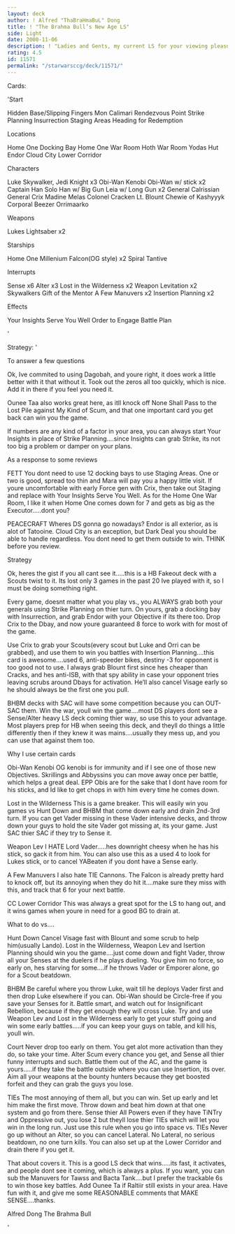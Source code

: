 ```yaml
---
layout: deck
author: ! Alfred "ThaBraHmaBuL" Dong
title: ! "The Brahma Bull’s New Age LS"
side: Light
date: 2000-11-06
description: ! "Ladies and Gents, my current LS for your viewing pleasure....."
rating: 4.5
id: 11571
permalink: "/starwarsccg/deck/11571/"
---
```

Cards: 

'Start

Hidden Base/Slipping Fingers
Mon Calimari
Rendezvous Point
Strike Planning
Insurrection
Staging Areas
Heading for Redemption

Locations

Home One Docking Bay
Home One War Room
Hoth War Room
Yodas Hut
Endor
Cloud City Lower Corridor

Characters

Luke Skywalker, Jedi Knight x3
Obi-Wan Kenobi
Obi-Wan w/ stick x2
Captain Han Solo
Han w/ Big Gun
Leia w/ Long Gun x2
General Calrissian
General Crix Madine
Melas
Colonel Cracken
Lt. Blount
Chewie of Kashyyyk
Corporal Beezer
Orrimaarko

Weapons

Lukes Lightsaber x2

Starships

Home One
Millenium Falcon(OG style) x2
Spiral
Tantive

Interrupts

Sense x6
Alter x3
Lost in the Wilderness x2
Weapon Levitation x2
Skywalkers
Gift of the Mentor
A Few Manuvers x2
Insertion Planning x2


Effects

Your Insights Serve You Well
Order to Engage
Battle Plan






'

Strategy: '

To answer a few questions

Ok, Ive commited to using Dagobah, and youre right, it does work a little better with it that without it. Took out the zeros all too quickly, which is nice. Add it in there if you feel you need it.

Ounee Taa also works great here, as itll knock off None Shall Pass to the Lost Pile against My Kind of Scum, and that one important card you get back can win you the game.

If numbers are any kind of a factor in your area, you can always start Your Insights in place of Strike Planning....since Insights can grab Strike, its not too big a problem or damper on your plans.


As a response to some reviews

FETT
You dont need to use 12 docking bays to use Staging Areas. One or two is good, spread too thin and Mara will pay you a happy little visit. If youre uncomfortable with early Force gen with Crix, then take out Staging and replace with Your Insights Serve You Well. As for the Home One War Room, I like it when Home One comes down for 7 and gets as big as the Executor.....dont you?

PEACECRAFT
Wheres DS gonna go nowadays? Endor is all exterior, as is alot of Tatooine. Cloud City is an exception, but Dark Deal you should be able to handle regardless. You dont need to get them outside to win. THINK before you review.



Strategy


Ok, heres the gist if you all cant see it.....this is a HB Fakeout deck with a Scouts twist to it. Its lost only 3 games in the past 20 Ive played with it, so I must be doing something right.

Every game, doesnt matter what you play vs., you ALWAYS grab both your generals using Strike Planning on thier turn. On yours, grab a docking bay with Insurrection, and grab Endor with your Objective if its there too. Drop Crix to the Dbay, and now youre guaranteed 8 force to work with for most of the game.

Use Crix to grab your Scouts(every scout but Luke and Orri can be grabbed), and use them to win you battles with Insertion Planning....this card is awesome....used 6, anti-speeder bikes, destiny -3 for opponent is too good not to use. I always grab Blount first since hes cheaper than Cracks, and hes anti-ISB, with that spy ability in case your opponent tries leaving scrubs around Dbays for activation. He’ll also cancel Visage early so he should always be the first one you pull.

BHBM decks with SAC will have some competition because you can OUT-SAC them. Win the war, youll win the game....most DS players dont see a Sense/Alter heavy LS deck coming thier way, so use this to your advantage. Most players prep for HB when seeing this deck, and theyll do things a little differently then if they knew it was mains....usually they mess up, and you can use that against them too.

Why I use certain cards


Obi-Wan Kenobi OG kenobi is for immunity and if I see one of those new Objectives. Skrillings and Abbyssins you can move away once per battle, which helps a great deal.  EPP Obis are for the sake that I dont have room for his sticks, and Id like to get chops in with him every time he comes down.

Lost in the Wilderness This is a game breaker. This will easily win you games vs Hunt Down and BHBM that come down early and drain 2nd-3rd turn. If you can get Vader missing in these Vader intensive decks, and throw down your guys to hold the site Vader got missing at, its your game. Just SAC thier SAC if they try to Sense it.

Weapon Lev I HATE Lord Vader.....hes downright cheesy when he has his stick, so gack it from him. You can also use this as a used 4 to look for Lukes stick, or to cancel YABeaten if you dont have a Sense early.

A Few Manuvers I also hate TIE Cannons. The Falcon is already pretty hard to knock off, but its annoying when they do hit it....make sure they miss with this, and track that 6 for your next battle.

CC Lower Corridor This was always a great spot for the LS to hang out, and it wins games when youre in need for a good BG to drain at.


What to do vs....


Hunt Down Cancel Visage fast with Blount and some scrub to help him(usually Lando). Lost in the Wilderness, Weapon Lev and Isertion Planning should win you the game....just come down and fight Vader, throw all your Senses at the duelers if he plays dueling. You give him no force, so early on, hes starving for some....if he throws Vader or Emporer alone, go for a Scout beatdown.

BHBM Be careful where you throw Luke, wait till he deploys Vader first and then drop Luke elsewhere if you can. Obi-Wan should be Circle-free if you save your Senses for it. Battle smart, and watch out for Insignificant Rebellion, because if they get enough they will cross Luke. Try and use Weapon Lev and Lost in the Wilderness early to get your stuff going and win some early battles.....if you can keep your guys on table, and kill his, youll win.

Court Never drop too early on them. You get alot more activation than they do, so take your time. Alter Scum every chance you get, and Sense all thier funny interrupts and such. Battle them out of the AC, and the game is yours.....if they take the battle outside where you can use Insertion, its over. Aim all your weapons at the bounty hunters because they get boosted forfeit and they can grab the guys you lose.

TIEs The most annoying of them all, but you can win. Set up early and let him make the first move. Throw down and beat him down at that one system and go from there. Sense thier All Powers even if they have TiNTry and Oppressive out, you lose 2 but theyll lose thier TIEs which will let you win in the long run. Just use this rule when you go into space vs. TIEs Never go up without an Alter, so you can cancel Lateral. No Lateral, no serious beatdown, no one turn kills. You can also set up at the Lower Corridor and drain there if you get it.

That about covers it. This is a good LS deck that wins.....its fast, it activates, and people dont see it coming, which is always a plus. If you want, you can sub the Manuvers for Tawss and Bacta Tank....but I prefer the trackable 6s to win those key battles. Add Ounee Ta if Raltiir still exists in your area. Have fun with it, and give me some REASONABLE comments that MAKE SENSE....thanks.

Alfred Dong
The Brahma Bull

'
